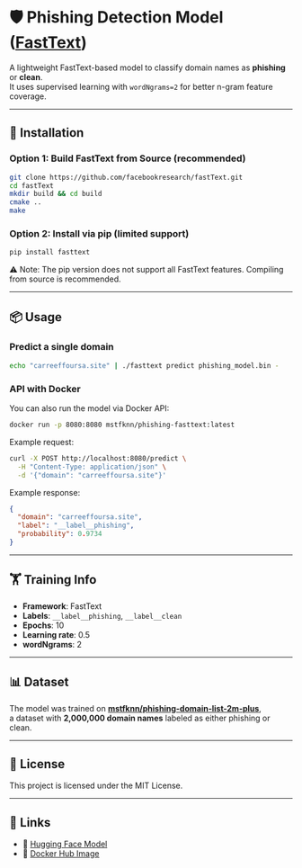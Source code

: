 # 🛡️ Phishing Detection Model ([FastText](https://github.com/facebookresearch/fastText))

A lightweight FastText-based model to classify domain names as **phishing** or **clean**.  
It uses supervised learning with `wordNgrams=2` for better n-gram feature coverage.  

---

## 🚀 Installation

### Option 1: Build FastText from Source (recommended)
```bash
git clone https://github.com/facebookresearch/fastText.git
cd fastText
mkdir build && cd build
cmake ..
make
```

### Option 2: Install via pip (limited support)
```bash
pip install fasttext
```
⚠️ Note: The pip version does not support all FastText features. Compiling from source is recommended.  

---

## 📦 Usage

### Predict a single domain
```bash
echo "carreeffoursa.site" | ./fasttext predict phishing_model.bin -
```

### API with Docker
You can also run the model via Docker API:
```bash
docker run -p 8080:8080 mstfknn/phishing-fasttext:latest
```

Example request:
```bash
curl -X POST http://localhost:8080/predict \
  -H "Content-Type: application/json" \
  -d '{"domain": "carreeffoursa.site"}'
```

Example response:
```json
{
  "domain": "carreeffoursa.site",
  "label": "__label__phishing",
  "probability": 0.9734
}
```

---

## 🏋️ Training Info

- **Framework**: FastText  
- **Labels**: `__label__phishing`, `__label__clean`  
- **Epochs**: 10  
- **Learning rate**: 0.5  
- **wordNgrams**: 2  

---

## 📊 Dataset

The model was trained on **[mstfknn/phishing-domain-list-2m-plus](https://huggingface.co/datasets/mstfknn/phishing-domain-list-2m-plus)**,  
a dataset with **2,000,000 domain names** labeled as either phishing or clean.  

---

## 📄 License

This project is licensed under the MIT License.  

---

## 🔗 Links

- 🤗 [Hugging Face Model](https://huggingface.co/mstfknn/phishing-fasttext-model)
- 🐳 [Docker Hub Image](https://hub.docker.com/r/mstfknn/phishing-fasttext)